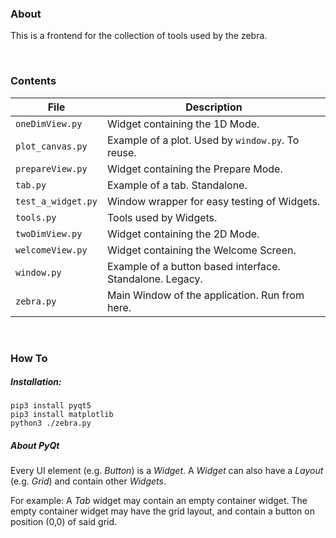### About
This is a frontend for the collection of tools used by the zebra.

<br>

### Contents
| File | Description |
|---|---|
| `oneDimView.py` | Widget containing the 1D Mode.|
| `plot_canvas.py` | Example of a plot. Used by `window.py`. To reuse.|
| `prepareView.py` | Widget containing the Prepare Mode.|
| `tab.py` | Example of a tab. Standalone.|
| `test_a_widget.py` | Window wrapper for easy testing of Widgets.|
| `tools.py` | Tools used by Widgets.|
| `twoDimView.py` | Widget containing the 2D Mode.|
| `welcomeView.py` | Widget containing the Welcome Screen.|
| `window.py` | Example of a button based interface. Standalone. Legacy. |
| `zebra.py` | Main Window of the application. Run from here.

<br>

### How To

##### Installation:
```
pip3 install pyqt5
pip3 install matplotlib
python3 ./zebra.py
```

##### About PyQt
Every UI element (e.g. *Button*) is a *Widget*. 
A *Widget* can also have a *Layout* (e.g. *Grid*) 
and contain other *Widgets*. 

For example:
A *Tab* widget may contain an empty container widget.
The empty container widget may have the grid layout,
and contain a button on position (0,0) of said grid.

